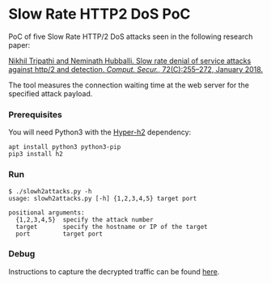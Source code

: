 # Slow Rate HTTP2 DoS PoC

PoC of five Slow Rate HTTP/2 DoS attacks seen in the following research paper:

[Nikhil Tripathi and Neminath Hubballi. Slow rate denial of service attacks against http/2 and detection. *Comput. Secur.*, 72(C):255–272, January 2018.](https://www.sciencedirect.com/science/article/pii/S0167404817301980)

The tool measures the connection waiting time at the web server for the specified attack payload.

### Prerequisites

You will need Python3 with the [Hyper-h2](https://python-hyper.org/h2/en/stable/index.html) dependency:

```
apt install python3 python3-pip
pip3 install h2
```

### Run

```
$ ./slowh2attacks.py -h
usage: slowh2attacks.py [-h] {1,2,3,4,5} target port

positional arguments:
  {1,2,3,4,5}  specify the attack number
  target       specify the hostname or IP of the target
  port         target port
```

### Debug

Instructions to capture the decrypted traffic can be found [here](https://sharkfesteurope.wireshark.org/assets/presentations17eu/15.pdf).
